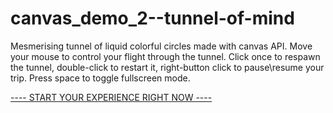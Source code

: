 # canvas_demo_2--tunnel-of-mind
Mesmerising tunnel of liquid colorful circles made with canvas API.
Move your mouse to control your flight through the tunnel. 
Click once to respawn the tunnel, double-click to restart it, right-button click to pause\resume your trip.
Press space to toggle fullscreen mode.

<a href="">----  START YOUR EXPERIENCE RIGHT NOW  ----</a>
